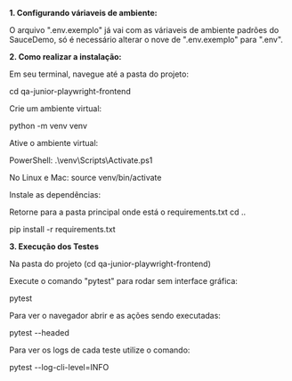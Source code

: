
**1. Configurando váriaveis de ambiente:**

O arquivo ".env.exemplo" já vai com as váriaveis de ambiente padrões do SauceDemo, só é necessário alterar o nove de ".env.exemplo" para ".env".

**2. Como realizar a instalação:**
   
Em seu terminal, navegue até a pasta do projeto:

cd qa-junior-playwright-frontend

Crie um ambiente virtual:

python -m venv venv

Ative o ambiente virtual:

PowerShell: .\venv\Scripts\Activate.ps1

No Linux e Mac: source venv/bin/activate

Instale as dependências:

Retorne para a pasta principal onde está o requirements.txt
cd ..

pip install -r requirements.txt

**3. Execução dos Testes**

Na pasta do projeto (cd qa-junior-playwright-frontend)

Execute o comando "pytest" para rodar sem interface gráfica:

pytest

Para ver o navegador abrir e as ações sendo executadas:

pytest --headed

Para ver os logs de cada teste utilize o comando:

pytest --log-cli-level=INFO


